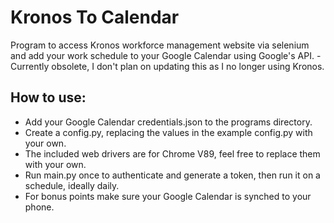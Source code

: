 # Kronos To Calendar
 Program to access Kronos workforce management website via selenium and add your work
 schedule to your Google Calendar using Google's API.
 -Currently obsolete, I don't plan on updating this as I no longer using Kronos.
## How to use:
 - Add your Google Calendar credentials.json to the programs directory.
 - Create a config.py, replacing the values in the example config.py with your own.
 - The included web drivers are for Chrome V89, feel free to replace them with your own.
 - Run main.py once to authenticate and generate a token, then run it on a schedule, ideally daily.
 - For bonus points make sure your Google Calendar is synched to your phone.
